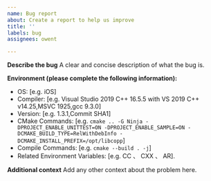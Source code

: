 ```yaml
---
name: Bug report
about: Create a report to help us improve
title: ''
labels: bug
assignees: owent

---
```


**Describe the bug**
A clear and concise description of what the bug is.

**Environment (please complete the following information):**
 - OS: [e.g. iOS]
 - Compiler: [e.g. Visual Studio 2019 C++ 16.5.5 with VS 2019 C++ v14.25,MSVC 1925,gcc 9.3.0]
 - Version: [e.g. 1.3.1,Commit SHA1]
- CMake Commands: [e.g. ```cmake .. -G Ninja -DPROJECT_ENABLE_UNITTEST=ON -DPROJECT_ENABLE_SAMPLE=ON -DCMAKE_BUILD_TYPE=RelWithDebInfo -DCMAKE_INSTALL_PREFIX=/opt/libcopp```]
- Compile Commands: [e.g. ```cmake --build . -j```]
- Related Environment Variables:  [e.g. CC 、 CXX 、 AR].

**Additional context**
Add any other context about the problem here.

